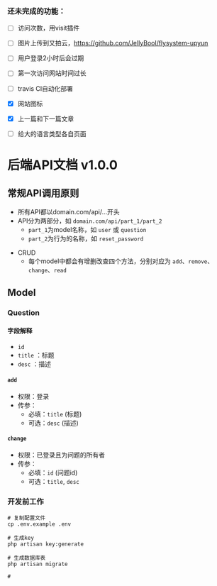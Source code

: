 ### 还未完成的功能：
- [ ] 访问次数，用visit插件
- [ ] 图片上传到又拍云，https://github.com/JellyBool/flysystem-upyun
- [ ] 用户登录2小时后会过期
- [ ] 第一次访问网站时间过长
- [ ] travis CI自动化部署
- [x] 网站图标
- [x] 上一篇和下一篇文章
- [ ] 给大的语言类型各自页面




# 后端API文档 v1.0.0
## 常规API调用原则
* 所有API都以domain.com/api/...开头
* API分为两部分，如 `domain.com/api/part_1/part_2`
  * `part_1`为model名称，如 `user` 或 `question`
  * `part_2`为行为的名称，如 `reset_password`
- CRUD
  - 每个model中都会有增删改查四个方法，分别对应为 `add`、`remove`、`change`、`read`

## Model
### Question
#### 字段解释
- `id`
- `title` ：标题
- `desc` ：描述

#### `add`
- 权限：登录
- 传参：
  - 必填：`title` (标题)
  - 可选：`desc` (描述)

#### `change`
- 权限：已登录且为问题的所有者
- 传参：
  - 必填：`id` (问题id)
  - 可选：`title`, `desc`





### 开发前工作

```
# 复制配置文件
cp .env.example .env

# 生成key
php artisan key:generate

# 生成数据库表
php artisan migrate

# 
```